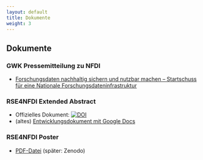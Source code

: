 ```yaml
---
layout: default
title: Dokumente
weight: 3
---
```

## Dokumente

### GWK Pressemitteilung zu NFDI

* [Forschungsdaten nachhaltig sichern und nutzbar machen – Startschuss für eine Nationale Forschungsdateninfrastruktur](https://www.gwk-bonn.de/fileadmin/Redaktion/Dokumente/Pressemitteilungen/pm2018-13.pdf)

### RSE4NFDI Extended Abstract

* Offizielles Dokument: [![DOI](https://zenodo.org/badge/DOI/10.5281/zenodo.2630451.svg)](https://doi.org/10.5281/zenodo.2630451)
* (altes) [Entwicklungsdokument mit Google Docs](https://goo.gl/qZAZq2)

### RSE4NFDI Poster

* [PDF-Datei](../assets/pdf/RSE4NFDI_Poster.pdf) (später: Zenodo)
